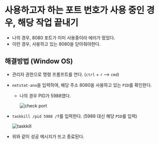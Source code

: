 # 사용하고자 하는 포트 번호가 사용 중인 경우, 해당 작업 끝내기

- 나의 경우, 8080 포트가 이미 사용중이라 에러가 떴었다. 
- 이런 경우, 사용하고 있는 8080을 닫아줘야한다.

## 해결방법 (Window OS)

- 관리자 권한으로 명령 프롬프트를 연다. (`ctrl` + `r` --> `cmd`)
- `netstat-ano`을 입력하여, 해당 주소 8080을 사용하고 있는 `PID`를 확인한다.
  - 나의 경우 PID가 5988였다.

    ![check port](https://github.com/user-attachments/assets/ae5c80ee-6363-49e7-b19e-5689ae0a726b)

- `taskkill /pid 5988 /f`를 입력한다. (5988 대신 해당 `PID`를 입력)

  ![taskkill](https://github.com/user-attachments/assets/c2f6a121-a59b-454d-881f-7aaa2a2c7498)

- 위와 같이 성공 메시지가 뜨고 종료된다.